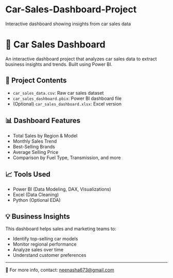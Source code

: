 # Car-Sales-Dashboard-Project
 Interactive dashboard showing insights from car sales data
# 🚗 Car Sales Dashboard

An interactive dashboard project that analyzes car sales data to extract business insights and trends. Built using Power BI.

## 📂 Project Contents
- `car_sales_data.csv`: Raw car sales dataset
- `car_sales_dashboard.pbix`: Power BI dashboard file
- (Optional) `car_sales_dashboard.xlsx`: Excel version

## 📊 Dashboard Features
- Total Sales by Region & Model
- Monthly Sales Trend
- Best-Selling Brands
- Average Selling Price
- Comparison by Fuel Type, Transmission, and more

## 📈 Tools Used
- Power BI (Data Modeling, DAX, Visualizations)
- Excel (Data Cleaning)
- Python (Optional EDA)

## 💡 Business Insights
This dashboard helps sales and marketing teams to:
- Identify top-selling car models
- Monitor regional performance
- Analyze sales over time
- Understand customer preferences

---

📧 For more info, contact: neenasha673@gmail.com

